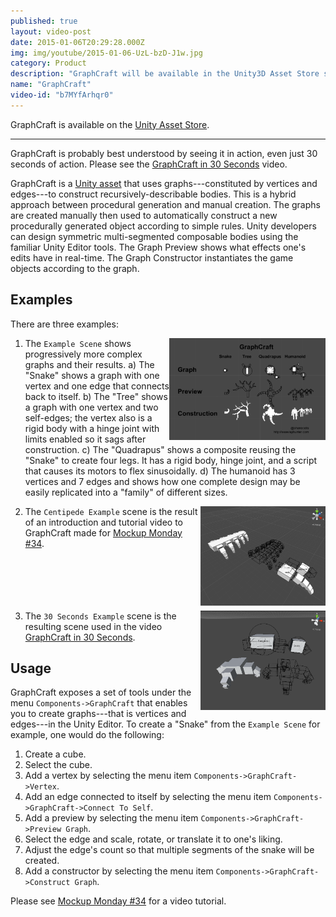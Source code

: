 ```yaml
---
published: true
layout: video-post
date: 2015-01-06T20:29:28.000Z
img: img/youtube/2015-01-06-UzL-bzD-J1w.jpg
category: Product
description: "GraphCraft will be available in the Unity3D Asset Store soon. More info and a longer video available here: http://seawisphunter.com/mockup%20monday/2015/01/05/mockup-monday-34-graphcraft-for-unity3d/"
name: "GraphCraft"
video-id: "b7MYfArhqr0"
---
```

GraphCraft is available on the [Unity Asset Store](http://u3d.as/content/seawisp-hunter-llc/graph-craft/b1o).

* * *

GraphCraft is probably best understood by seeing it in action, even
just 30 seconds of action. Please see the
[GraphCraft in 30 Seconds](https://www.youtube.com/watch?v=b7MYfArhqr0)
video.

GraphCraft is a
[Unity asset](http://u3d.as/content/seawisp-hunter-llc/graph-craft/b1o)
that uses graphs---constituted by vertices and edges---to
construct recursively-describable bodies.  This is a hybrid approach
between procedural generation and manual creation.  The graphs are
created manually then used to automatically construct a new
procedurally generated object according to simple rules.  Unity
developers can design symmetric multi-segmented composable bodies
using the familiar Unity Editor tools.  The Graph Preview shows what
effects one's edits have in real-time.  The Graph Constructor
instantiates the game objects according to the graph.

Examples
--------

There are three examples:

1. <a href="/img/graphcraft-example.png"><img src="/img/graphcraft-example.png" style="float:right;" width="250px"></a>The `Example Scene` shows progressively more complex graphs and
   their results.  a) The "Snake" shows a graph with one vertex and
   one edge that connects back to itself.  b) The "Tree" shows a graph
   with one vertex and two self-edges; the vertex also is a rigid body
   with a hinge joint with limits enabled so it sags after
   construction. c) The "Quadrapus" shows a composite reusing the
   "Snake" to create four legs.  It has a rigid body, hinge joint, and
   a script that causes its motors to flex sinusoidally. d) The
   humanoid has 3 vertices and 7 edges and shows how one complete
   design may be easily replicated into a "family" of different sizes.

2. <a href="/img/graphcraft-centipede-example.png"><img src="/img/graphcraft-centipede-example.png" style="float:right;" width="200px"></a>The `Centipede Example` scene is the result of an introduction and
   tutorial video to GraphCraft made for
   [Mockup Monday #34](http://seawisphunter.com/mockup%20monday/2015/01/05/mockup-monday-34-graphcraft-for-unity3d/).<br><br><br><br><br><br>

3. <a href="/img/graphcraft-30-seconds-example.png"><img src="/img/graphcraft-30-seconds-example.png" style="float:right;" width="200px"></a>The `30 Seconds Example` scene is the resulting scene used in the
   video
   [GraphCraft in 30 Seconds](https://www.youtube.com/watch?v=b7MYfArhqr0).

Usage
-----

GraphCraft exposes a set of tools under the menu
`Components->GraphCraft` that enables you to create graphs---that is
vertices and edges---in the Unity Editor.  To create a "Snake" from the `Example Scene` for example, one would do the following:

1. Create a cube.
2. Select the cube.
3. Add a vertex by selecting the menu item `Components->GraphCraft->Vertex`.
4. Add an edge connected to itself by selecting the menu item `Components->GraphCraft->Connect To Self`.
5. Add a preview by selecting the menu item `Components->GraphCraft->Preview Graph`.
6. Select the edge and scale, rotate, or translate it to one's liking.
7. Adjust the edge's count so that multiple segments of the snake will
be created.
8. Add a constructor by selecting the menu item `Components->GraphCraft->Construct Graph`.

Please see
[Mockup Monday #34](http://seawisphunter.com/mockup%20monday/2015/01/05/mockup-monday-34-graphcraft-for-unity3d/)
for a video tutorial.
